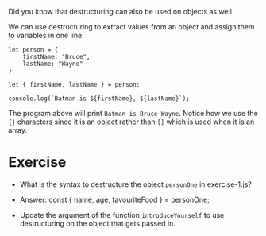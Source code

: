 Did you know that destructuring can also be used on objects as well.

We can use destructuring to extract values from an object and assign them to variables in one line.

```
let person = {
    firstName: "Bruce",
    lastName: "Wayne"
}

let { firstName, lastName } = person;

console.log(`Batman is ${firstName}, ${lastName}`);
```

The program above will print `Batman is Bruce Wayne`. Notice how we use the `{}` characters since it is an object rather than `[]` which is used when it is an array.

# Exercise

- What is the syntax to destructure the object `personOne` in exercise-1.js?
- Answer: const { name, age, favouriteFood } = personOne;

- Update the argument of the function `introduceYourself` to use destructuring on the object that gets passed in.
